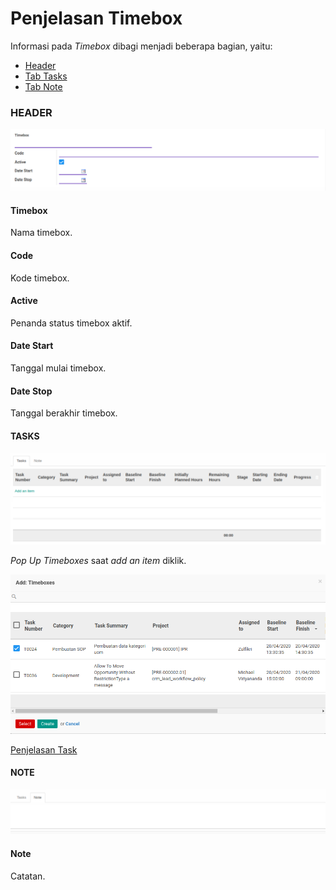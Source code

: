 # Penjelasan Timebox

Informasi pada *Timebox* dibagi menjadi beberapa bagian, yaitu:

  * [Header](#bagian-header)
  * [Tab Tasks](#tab-tasks)
  * [Tab Note](#tab-note)

### <a name="bagian-header">HEADER</a>

![](../../img/timebox/bagian-header.png)

#### <a name="field-timebox">Timebox</a>

Nama timebox.

#### <a name="field-code">Code</a>

Kode timebox.

#### <a name="field-active">Active</a>

Penanda status timebox aktif.

#### <a name="field-date-start">Date Start</a>

Tanggal mulai timebox.

#### <a name="field-date-stop">Date Stop</a>

Tanggal berakhir timebox.

#### <a name="tab-tasks">TASKS</a>

![](../../img/timebox/tab-task.png)

*Pop Up Timeboxes* saat *add an item* diklik.

![](../../img/timebox/tab-task-detail-1.png)
![](../../img/timebox/tab-task-detail-2.png)

[Penjelasan Task](../../../img/transaksi/task/penjelasan.md)

#### <a name="tab-note">NOTE</a>

![](../../img/timebox/tab-note.png)

#### <a name="field-note">Note</a>

Catatan.
